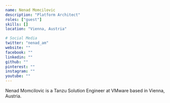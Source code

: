 ```yaml
---
name: Nenad Momcilovic 
description: "Platform Architect"
roles: ["guest"]
skills: []
location: "Vienna, Austria"

# Social Media 
twitter: "nenad_am"
website: ""
facebook: ""
linkedin: ""
github: ""
pinterest: ""
instagram: ""
youtube: ""
---
```

<!-- markdownlint-disable MD041-->
Nenad Momcilovic is a Tanzu Solution Engineer at VMware based in Vienna, Austria.

